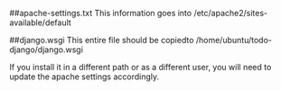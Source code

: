 ##apache-settings.txt
This information goes into /etc/apache2/sites-available/default

##django.wsgi
This entire file should be copiedto /home/ubuntu/todo-django/django.wsgi

If you install it in a different path or as a different user, you will need to update the apache settings accordingly.
